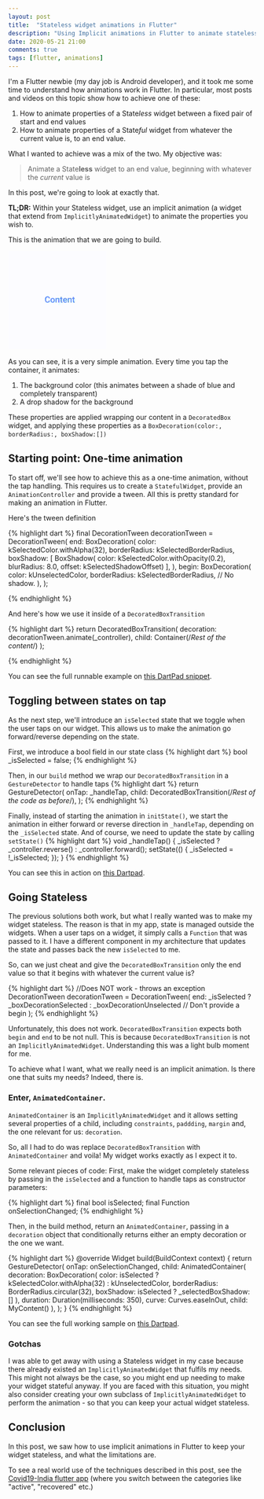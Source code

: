 ```yaml
---
layout: post
title:  "Stateless widget animations in Flutter"
description: "Using Implicit animations in Flutter to animate stateless widgets"
date: 2020-05-21 21:00
comments: true
tags: [flutter, animations]
---
```


I'm a Flutter newbie (my day job is Android developer), and it took me some time to understand how animations work in Flutter. In particular, most posts and videos on this topic show how to achieve one of these:

1. How to animate properties of a State*less* widget between a fixed pair of start and end values
2. How to animate properties of a State*ful* widget from whatever the current value is, to an end value.

What I wanted to achieve was a mix of the two. My objective was:
> Animate a State**less** widget to an end value, beginning with whatever the _current_ value is

In this post, we're going to look at exactly that.

**TL;DR:** Within your Stateless widget, use an implicit animation (a widget that extend from `ImplicitlyAnimatedWidget`) to animate the properties you wish to.

This is the animation that we are going to build. 

<img src="/blog/assets/video/flutter_stateless_animation.gif" alt="Flutter stateless animation" style="max-height: 200px; max-width: 200px;" />

 As you can see, it is a very simple animation. Every time you tap the container, it animates:
 1. The background color (this animates between a shade of blue and completely transparent)
 2. A drop shadow for the background

 These properties are applied wrapping our content in a `DecoratedBox` widget, and applying these properties as a `BoxDecoration(color:, borderRadius:, boxShadow:[])`

## Starting point: One-time animation

To start off, we'll see how to achieve this as a one-time animation, without the tap handling. This requires us to create a `StatefulWidget`, provide an `AnimationController` and provide a tween. All this is pretty standard for making an animation in Flutter.

Here's the tween definition

{% highlight dart %}
  final DecorationTween decorationTween = DecorationTween(
    end: BoxDecoration(
      color: kSelectedColor.withAlpha(32),
      borderRadius: kSelectedBorderRadius,
      boxShadow: <BoxShadow>[
        BoxShadow(
            color: kSelectedColor.withOpacity(0.2),
            blurRadius: 8.0,
            offset: kSelectedShadowOffset)
      ],
    ),
    begin: BoxDecoration(
      color: kUnselectedColor,
      borderRadius: kSelectedBorderRadius,
      // No shadow.
    ),
  );

{% endhighlight %}

And here's how we use it inside of a `DecoratedBoxTransition`

{% highlight dart %}
return DecoratedBoxTransition(
    decoration: decorationTween.animate(_controller),
    child: Container(/*Rest of the content*/)
);

{% endhighlight %}

You can see the full runnable example on [this DartPad snippet](https://dartpad.dev/9e9d8a42de5ec14ee6e61f75b71953c8).

## Toggling between states on tap

As the next step, we'll introduce an `isSelected` state that we toggle when the user taps on our widget. This allows us to make the animation go forward/reverse depending on the state.

First, we introduce a bool field in our state class
{% highlight dart %}
bool _isSelected = false;
{% endhighlight %}


Then, in our `build` method we wrap our `DecoratedBoxTransition` in a `GestureDetector` to handle taps
{% highlight dart %}
return GestureDetector(
    onTap: _handleTap,
    child: DecoratedBoxTransition(/*Rest of the code as before*/),
);
{% endhighlight %}

Finally, instead of starting the animation in `initState()`, we start the animation in either forward or reverse direction in `_handleTap`, depending on the `_isSelected` state. And of course, we need to update the state by calling `setState()`
{% highlight dart %}
  void _handleTap() {
    _isSelected ? _controller.reverse() : _controller.forward();
    setState(() {
      _isSelected = !_isSelected;
    });
  }
{% endhighlight %}

You can see this in action on [this Dartpad](https://dartpad.dev/b424985022624c3d8c94a0ea184d5699).

## Going Stateless

The previous solutions both work, but what I really wanted was to make my widget stateless. The reason is that in my app, state is managed outside the widgets. When a user taps on a widget, it simply calls a `Function` that was passed to it. I have a different component in my architecture that updates the state and passes back the new `isSelected` to me.

So, can we just cheat and give the `DecoratedBoxTransition` only the end value so that it begins with whatever the current value is?

{% highlight dart %}
//Does NOT work - throws an exception
DecorationTween decorationTween = DecorationTween(
    end: _isSelected ? _boxDecorationSelected : _boxDecorationUnselected
   // Don't provide a begin
);
{% endhighlight %}

Unfortunately, this does not work. `DecoratedBoxTransition` expects both `begin` and `end` to be not null. This is because `DecoratedBoxTransition` is not an `ImplicitlyAnimatedWidget`. Understanding this was a light bulb moment for me.

To achieve what I want, what we really need is an implicit animation. Is there one that suits my needs? Indeed, there is. 

### Enter, `AnimatedContainer`.

`AnimatedContainer` is an `ImplicitlyAnimatedWidget` and it allows setting several properties of a child, including `constraints`, `paddding`, `margin` and, the one relevant for us: `decoration`.

So, all I had to do was replace `DecoratedBoxTransition` with `AnimatedContainer` and voila! My widget works exactly as I expect it to.

Some relevant pieces of code: First, make the widget completely stateless by passing in the `isSelected` and a function to handle taps as constructor parameters:

{% highlight dart %}
  final bool isSelected;
  final Function onSelectionChanged;
{% endhighlight %}

Then, in the build method, return an `AnimatedContainer`, passing in a `decoration` object that conditionally returns either an empty decoration or the one we want.

{% highlight dart %}
  @override
  Widget build(BuildContext context) {
    return GestureDetector(
      onTap: onSelectionChanged,
      child: AnimatedContainer(
        decoration: BoxDecoration(
            color:
                isSelected ? kSelectedColor.withAlpha(32) : kUnselectedColor,
            borderRadius: BorderRadius.circular(32),
            boxShadow: isSelected ? _selectedBoxShadow: []
        ),
        duration: Duration(milliseconds: 350),
        curve: Curves.easeInOut,
        child: MyContent()
      ),
    );
  }
{% endhighlight %}

You can see the full working sample on [this Dartpad](https://dartpad.dev/1dc8122b218795f118dbfd4339538397).

### Gotchas

I was able to get away with using a Stateless widget in my case because there already existed an `ImplicitlyAnimatedWidget` that fulfils my needs. This might not always be the case, so you might end up needing to make your widget stateful anyway. If you are faced with this situation, you might also consider creating your own subclass of `ImplicitlyAnimatedWidget` to perform the animation - so that you can keep your actual widget stateless.

## Conclusion

In this post, we saw how to use implicit animations in Flutter to keep your widget stateless, and what the limitations are. 

To see a real world use of the techniques described in this post, see the [Covid19-India flutter app](https://github.com/curioustechizen/covid19india-flutter) (where you switch between the categories like "active", "recovered" etc.)
